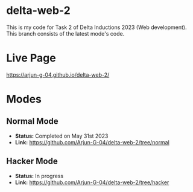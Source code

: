 # delta-web-2
This is my code for Task 2 of Delta Inductions 2023 (Web development). This branch consists of the latest mode's code.

# Live Page
https://arjun-g-04.github.io/delta-web-2/

# Modes

## Normal Mode

- **Status:** Completed on May 31st 2023
- **Link:** https://github.com/Arjun-G-04/delta-web-2/tree/normal

## Hacker Mode
- **Status:** In progress
- **Link:** https://github.com/Arjun-G-04/delta-web-2/tree/hacker
